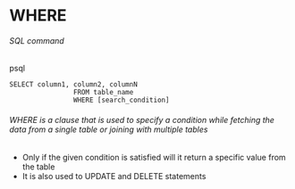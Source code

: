 # WHERE

###### SQL command

psql
```
SELECT column1, column2, columnN
                FROM table_name
                WHERE [search_condition]
```

###### WHERE is a clause that is used to specify a condition while fetching the data from a single table or joining with multiple tables
+ Only if the given condition is satisfied will it return a specific value from the table
+ It is also used to UPDATE and DELETE statements
